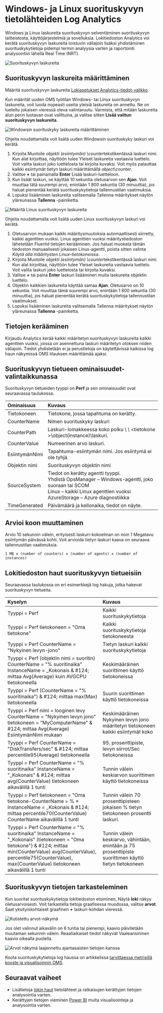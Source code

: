 <properties 
   pageTitle="Windows- ja Linux resurssilaskurit Log Analytics | Microsoft Azure"
   description="Suorituskyvyn laskureita kerätään Log Analytics analysointiin Windows ja Linux suorituskyvyn mukaan.  Tässä artikkelissa kerrotaan, miten määrittäminen sivustokokoelman suorituskyvyn laskureita sekä Windows ja Linux tekijöiden tietoja siitä, että ne on tallennettu OMS tietovaraston ja kohdasta analysoiminen OMS-portaalissa."
   services="log-analytics"
   documentationCenter=""
   authors="bwren"
   manager="jwhit"
   editor="tysonn" />
<tags 
   ms.service="log-analytics"
   ms.devlang="na"
   ms.topic="article"
   ms.tgt_pltfrm="na"
   ms.workload="infrastructure-services"
   ms.date="10/27/2016"
   ms.author="bwren" />

# <a name="windows-and-linux-performance-data-sources-in-log-analytics"></a>Windows- ja Linux suorituskyvyn tietolähteiden Log Analytics 

Windows ja Linux laskureita suorituskyvyn selventäminen suorituskyvyn laitteistosta, käyttöjärjestelmiä ja sovelluksia.  Lokitiedoston Analytics voi kerätä suorituskyvyn laskureita toistuvin väliajoin lisäksi yhdistäminen suorituskykytietoja pidempi termin analyysia varten ja raportointi analysointiin lähellä Real Time (NRT).

![Suorituskyvyn laskureita](media/log-analytics-data-sources-performance-counters/overview.png)

## <a name="configuring-performance-counters"></a>Suorituskyvyn laskureita määrittäminen

Määritä suorituskyvyn laskureita [Lokiasetukset Analytics-tiedot-valikko](log-analytics-data-sources.md#configuring-data-sources).

Kun määrität uuden OMS työtilan Windows- tai Linux suorituskyvyn laskureita, voit luoda nopeasti useita yleisiä laskureita on annettu.  Ne on lueteltu jokaisen vieressä oleva valintaruutu.  Varmista, että mitään laskureita alun perin luotavan ovat valittuina, ja valitse sitten **Lisää valitun suorituskyvyn laskureita**.

![Windowsin suorituskyky laskureita määrittäminen](media/log-analytics-data-sources-performance-counters/configure-windows.png)

Ohjeita noudattamalla voit lisätä uuden Windowsin suorituskyky laskuri voi kerätä.

1. Kirjoita Muotoile *objekti (esiintymän) \counter*tekstikentässä laskuri nimi.  Kun alat kirjoittaa, näyttöön tulee Yleiset laskureita vastaavia luettelo.  Voit valita laskuri joko luettelosta tai kirjoita kuvaksi.  Voit myös palauttaa kaikki esiintymät tietyn laskuri määrittämällä *object\counter*. 
2. Valitse **+** tai painamalla **Enter** Lisää laskuri-luetteloon.
3. Kun lisäät laskuri, se käyttää 10 sekuntia oletusarvon sen **Ajan**.  Voit muuttaa tätä suurempi arvo, enintään 1 800 sekuntia (30 minuuttia), jos haluat pienentää kerätä suorituskykytietoja tallennustilan vaatimuksia.
4. Lopuksi lisääminen laskureita valitsemalla Tallenna määritykset näytön yläreunassa **Tallenna** -painiketta.

![Määritä Linux suorituskyvyn laskureita](media/log-analytics-data-sources-performance-counters/configure-linux.png)

Ohjeita noudattamalla voit lisätä uuden Linux suorituskyvyn laskuri voi kerätä.

1. Oletusarvon mukaan kaikki määritysmuutoksia automaattisesti siirretty, kaikki agenttien vuoksi.  Linux agenttien vuoksi määritystiedoston lähetetään Fluentd tietojen kerääminen.  Jos haluat muokata tämän tiedoston manuaalisesti jokaisen Linux-agentti, poista sitten valinta *Käytä alla määritysten Linux-tietokoneissa*.
2. Kirjoita Muotoile *objekti (esiintymän) \counter*tekstikentässä laskuri nimi.  Kun alat kirjoittaa, näyttöön tulee Yleiset laskureita vastaavia luettelo.  Voit valita laskuri joko luettelosta tai kirjoita kuvaksi.  
2. Valitse **+** tai paina **Enter** laskuri lisääminen muita laskureita objektin luettelo.
3. Objektin kaikkien laskureita käyttää samaa **Ajan**.  Oletusarvo on 10 sekuntia.  Voit muuttaa tämä suurempi arvo, enintään 1 800 sekuntia (30 minuuttia), jos haluat pienentää kerätä suorituskykytietoja tallennustilan vaatimukset.
4. Lopuksi lisääminen laskureita valitsemalla Tallenna määritykset näytön yläreunassa **Tallenna** -painiketta.

## <a name="data-collection"></a>Tietojen kerääminen

Kirjaudu Analytics kerää kaikki määritetyn suorituskyvyn laskureita kaikki agenttien vuoksi, joissa on asennettuna laskuri määritetyn otoksen niiden väliajoin.  Tiedot yhdistetään ei ja perustietoja on käytettävissä kaikissa log haun näkymissä OMS tilauksen määrittämää ajaksi.


## <a name="performance-record-properties"></a>Suorituskyvyn tietueen ominaisuudet-valintaikkunassa

Suorituskyvyn tietueiden tyyppi on **Perf** ja sen ominaisuudet ovat seuraavassa taulukossa.

| Ominaisuus | Kuvaus |
|:--|:--|
| Tietokoneen         | Tietokone, jossa tapahtuma on kerätty. |
| CounterName      | Nimen suorituskyky laskuri |
| CounterPath      | Laskuri-lomakkeessa koko polku \\ \\ \<tietokone >\\object(instance)\\laskuri. |
| CounterValue     | Numeerinen arvo laskuri.  |
| EsiintymänNimi     | Tapahtuma-esiintymän nimi.  Jos esiintymä ei ole tyhjä. |
| Objektin nimi       | Suorituskyvyn objektin nimi |
| SourceSystem  | Tiedot on kerätty agentti tyyppi. <br> Yhdistä OpsManager – Windows-agentti, joko suoraan tai SCOM <br> Linux – kaikki Linux agenttien vuoksi  <br> AzureStorage – Azure diagnostiikka |
| TimeGenerated       | Päivämäärä ja kellonaika, tiedot on näyte. |


## <a name="sizing-estimates"></a>Arvioi koon muuttaminen

 Arvio 10 sekunnin välein, erityisesti laskuri-kokoelman on noin 1 Megatavu esiintymän päivässä kohti.  Voit arvioida tietyn laskuri kaava on seuraava tallennustilan vaatimuksia.

    1 MB x (number of counters) x (number of agents) x (number of instances)

## <a name="log-searches-with-performance-records"></a>Lokitiedoston haut suorituskyvyn tietueisiin

Seuraavassa taulukossa on eri esimerkkejä log hakuja, jotka hakevat suorituskyvyn tietueita.

| Kyselyn | Kuvaus |
|:--|:--|
| Tyyppi = Perf | Kaikki suorituskykytietoja |
| Tyyppi = Perf tietokoneen = "Oma tietokone" | Kaikki suorituskykytietoja tietokoneesta |
| Tyyppi = Perf CounterName = "Nykyinen levyn-jono" | Tietyn laskuri kaikki suorituskykytietoja |
| Tyyppi = Perf (objektin nimi = suoritin) CounterName = "% suoritinaika" InstanceName = _Kokonais & #124; mittaa Avg(Average) kuin AVGCPU tietokoneella | Keskimääräinen suorittimen käyttö tietokoneissa |
| Tyyppi = Perf (CounterName = "% suoritinaika") & #124;  mittaa max(Max) tietokoneella | Suurin suorittimen käyttö tietokoneissa |
| Tyyppi = Perf nimi = looginen levy CounterName = "Nykyinen levyn jono" tietokoneen = "MyComputerName" & #124; mittaa Avg(Average) EsiintymänNimi mukaan | Keskimääräinen Nykyinen levyn jono määritetyn tietokoneen kaikki esiintymät koko |
| Tyyppi = Perf CounterName = "DiskTransfers/sec" & #124; mittaa percentile95(Average) tietokoneella | 95. prosenttipiste, levyn siirrot/Sec tietokoneissa |
| Tyyppi = Perf CounterName = "% suoritinaika" InstanceName = "_Kokonais" & #124; mittaa avg(CounterValue) tietokoneen aikavälillä 1 tunti | Tunnin välein keskiarvon suorittimen käyttö tietokoneissa |
| Tyyppi = Perf tietokoneen = "Oma tietokone-CounterName = % * InstanceName = _Kokonais & #124; mittaa percentile70(CounterValue) CounterName aikavälillä 1 tunti | Tunnin välein 70 prosenttipisteen jokaisen % tietyn tietokoneen prosentti laskuri. |
| Tyyppi = Perf CounterName = "% suoritinaika" InstanceName = "_Kokonais" (tietokoneen = "Oma tietokone") & #124; mittaa min(CounterValue) avg(CounterValue), percentile75(CounterValue), max(CounterValue) tietokoneen aikavälillä 1 tunti | Tunnin välein keskiarvo, vähintään, enintään ja 75 prosenttipiste suorittimen käyttö tietyn tietokoneen |

## <a name="viewing-performance-data"></a>Suorituskyvyn tietojen tarkasteleminen

Kun suoritat suorituskykytietoja lokitiedoston etsiminen, Näytä **loki** näkyy oletusarvoisesti.  Voit tarkastella tietoja graafisessa muodossa, valitse **arvot**.  Saat yksityiskohtaiset graafinen **+** laskuri-kohdan vieressä.  

![Kutistettu arvot-näkymä](media/log-analytics-data-sources-performance-counters/metricscollapsed.png)

Jos olet valinnut aikavälin on 6 tuntia tai pienempi, kaavio päivitetään muutaman sekunnin välein.  Reaaliaikaiset tiedot näkyvät Vaaleansininen kaavio oikealla puolella.

![Arvot näkymä laajennettu ajantasaisten tietojen kanssa](media/log-analytics-data-sources-performance-counters/metricsexpanded.png)

Koota suorituskykytietoja log haussa on artikkelissa [tarvittaessa metrisillä kooste ja visualisoinnin OMS](http://blogs.technet.microsoft.com/msoms/2016/02/26/on-demand-metric-aggregation-and-visualization-in-oms/).

## <a name="next-steps"></a>Seuraavat vaiheet

- Lisätietoja [lokin haut](log-analytics-log-searches.md) tietolähteet ja ratkaisujen kerättyjen tietojen analysointia varten.  
- Kerättyjen tietojen vieminen [Power BI](log-analytics-powerbi.md) muita visualisointeja ja analysointia varten.